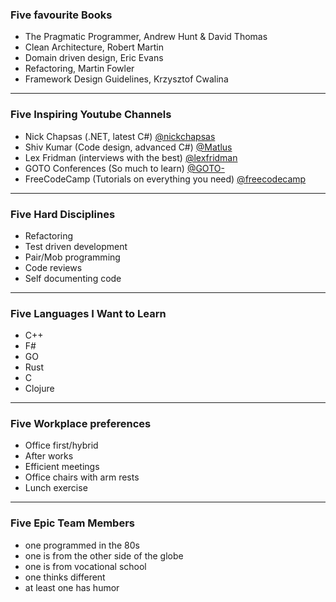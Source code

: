 ### Five favourite Books

- The Pragmatic Programmer, Andrew Hunt & David Thomas
- Clean Architecture, Robert Martin
- Domain driven design, Eric Evans
- Refactoring, Martin Fowler
- Framework Design Guidelines, Krzysztof Cwalina

---

### Five Inspiring Youtube Channels

- Nick Chapsas (.NET, latest C#) [@nickchapsas](https://www.youtube.com/@nickchapsas)
- Shiv Kumar (Code design, advanced C#) [@Matlus](https://www.youtube.com/@Matlus)
- Lex Fridman (interviews with the best) [@lexfridman](https://youtube.com/@lexfridman)
- GOTO Conferences (So much to learn) [@GOTO-](https://www.youtube.com/@GOTO-)
- FreeCodeCamp (Tutorials on everything you need) [@freecodecamp](https://www.youtube.com/@freecodecamp)

---

### Five Hard Disciplines

- Refactoring
- Test driven development
- Pair/Mob programming
- Code reviews
- Self documenting code

---

### Five Languages I Want to Learn

- C++
- F#
- GO
- Rust
- C
- Clojure

---

### Five Workplace preferences

- Office first/hybrid
- After works
- Efficient meetings
- Office chairs with arm rests
- Lunch exercise

---

### Five Epic Team Members

- one programmed in the 80s
- one is from the other side of the globe
- one is from vocational school
- one thinks different
- at least one has humor
